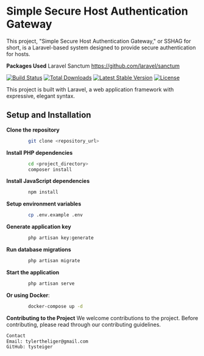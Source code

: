 # Simple Secure Host Authentication Gateway

This project, "Simple Secure Host Authentication Gateway," or SSHAG for short, is a Laravel-based system designed to provide secure authentication for hosts.

**Packages Used**
Laravel Sanctum
https://github.com/laravel/sanctum

[![Build Status](https://github.com/laravel/framework/workflows/tests/badge.svg)](https://github.com/laravel/framework/actions)
[![Total Downloads](https://img.shields.io/packagist/dt/laravel/framework)](https://packagist.org/packages/laravel/framework)
[![Latest Stable Version](https://img.shields.io/packagist/v/laravel/framework)](https://packagist.org/packages/laravel/framework)
[![License](https://img.shields.io/packagist/l/laravel/framework)](https://packagist.org/packages/laravel/framework)

This project is built with Laravel, a web application framework with expressive, elegant syntax.

## Setup and Installation

**Clone the repository**
```sh
        git clone <repository_url>
 ```
**Install PHP dependencies**
```sh
        cd <project_directory>
        composer install
```

**Install JavaScript dependencies**
```sh
        npm install
```
**Setup environment variables**
```sh
        cp .env.example .env
```
**Generate application key**
```sh
        php artisan key:generate
```
**Run database migrations**
```sh
        php artisan migrate
```
**Start the application**
```sh
        php artisan serve
```
**Or using Docker**:
```sh
        docker-compose up -d
```


**Contributing to the Project**
We welcome contributions to the project. Before contributing, please read through our contributing guidelines.

```sh
Contact
Email: tylertheliger@gmail.com
GitHub: tysteiger
```
